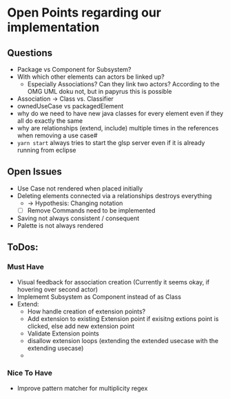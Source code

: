 # Open Points regarding our implementation

## Questions
- Package vs Component for Subsystem?
- With which other elements can actors be linked up? 
    - Especially Associations? Can they link two actors? According to the OMG UML doku not, but in papyrus this is possible
- Association -> Class vs. Classifier
- ownedUseCase vs packagedElement
- why do we need to have new java classes for every element even if they all do exactly the same
- why are relationships (extend, include) multiple times in the references when removing a use case#
- ```yarn start``` always tries to start the glsp server even if it is already running from eclipse


## Open Issues
- Use Case not rendered when placed initially
- Deleting elements connected via a relationships destroys everything 
  - -> Hypothesis: Changing notation
  - [ ] Remove Commands need to be implemented
- Saving not always consistent / consequent
- Palette is not always rendered


## ToDos: 
### Must Have
- Visual feedback for association creation (Currently it seems okay, if hovering over second actor)
- Implememt Subsystem as Component instead of as Class
- Extend: 
    - How handle creation of extension points?
    - Add extension to existing Extension point if exisitng extions point is clicked, else add new extension point
    - Validate Extension points
    - disallow extension loops (extending the extended usecase  with the extending usecase)
    - 
### Nice To Have
- Improve pattern matcher for multiplicity regex


